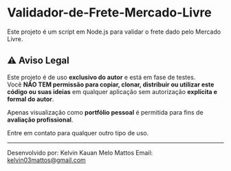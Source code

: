 # Validador-de-Frete-Mercado-Livre
Este projeto é um script em Node.js para validar o frete dado pelo Mercado Livre.

## ⚠️ Aviso Legal

Este projeto é de uso **exclusivo do autor** e está em fase de testes.  
Você **NÃO TEM permissão para copiar, clonar, distribuir ou utilizar este código ou suas ideias** em qualquer aplicação sem autorização **explícita e formal do autor**.

Apenas visualização como **portfólio pessoal** é permitida para fins de **avaliação profissional**.

Entre em contato para qualquer outro tipo de uso.

---

Desenvolvido por: Kelvin Kauan Melo Mattos
Email: kelvin03mattos@gmail.com